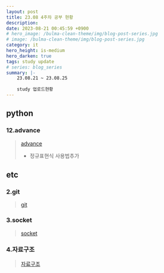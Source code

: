 ```yaml
---
layout: post
title: 23.08 4주차 공부 현황
description: 
date: 2023-08-21 00:45:59 +0900
# hero_image: /bulma-clean-theme/img/blog-post-series.jpg
# image: /bulma-clean-theme/img/blog-post-series.jpg
category: it
hero_height: is-medium
hero_darken: true
tags: study update
# series: blog_series
summary: |-
    23.08.21 ~ 23.08.25
    
    study 업로드현황
---
```

## python

### 12.advance
> [advance](/study/python/12_Advance)  
> * 정규표현식 사용법추가

## etc

### 2.git
> [git](/study/etc/2_git) 

### 3.socket
> [socket](/study/etc/3_socket) 

### 4.자료구조
> [자료구조](/study/etc/4_자료구조)